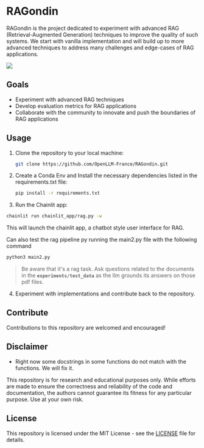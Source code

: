# RAGondin 

RAGondin is the project dedicated to experiment with advanced RAG (Retrieval-Augmented Generation) techniques to improve the quality of such systems. We start with vanilla implementation and will build up to more advanced techniques to address many challenges and edge-cases of RAG applications.  

![](RAG_architecture.png)

## Goals

- Experiment with advanced RAG techniques
- Develop evaluation metrics for RAG applications
- Collaborate with the community to innovate and push the boundaries of RAG applications

## Usage

1. Clone the repository to your local machine:

   ```bash
   git clone https://github.com/OpenLLM-France/RAGondin.git
   ```

2. Create a Conda Env and Install the necessary dependencies listed in the requirements.txt file:

   ```bash
   pip install -r requirements.txt
   ```

3. Run the Chainlit app:
```bash
chainlit run chainlit_app/rag.py -w
```
This will launch the chainlit app, a chatbot style user interface for RAG.

Can also test the rag pipeline py running the main2.py file with the following command
```bash
python3 main2.py
```
> Be aware that it's a rag task. Ask questions related to the documents in the **`experiments/test_data`** as the llm grounds its answers on those pdf files.

4. Experiment with implementations and contribute back to the repository.

## Contribute

Contributions to this repository are welcomed and encouraged!

## Disclaimer

* Right now some docstrings in some functions do not match with the functions. We will fix it.

This repository is for research and educational purposes only. While efforts are made to ensure the correctness and reliability of the code and documentation, the authors cannot guarantee its fitness for any particular purpose. Use at your own risk.

## License

This repository is licensed under the MIT License  - see the [LICENSE]() file for details.

